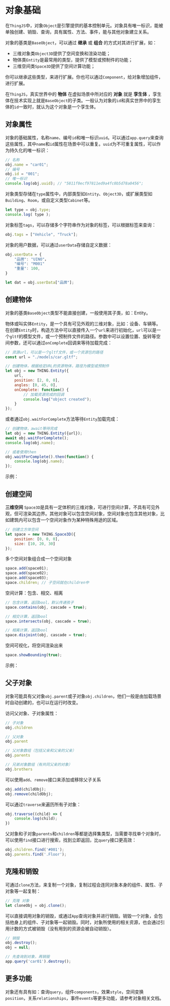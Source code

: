 # 对象基础
<!-- object -->
在`ThingJS`中，对象`Object`是引擎提供的基本控制单元。对象具有唯一标识，能被单独创建、销毁、查询，具有属性、方法、事件，能与其他对象建立关系。

对象的基类是`BaseObject`，可以通过 **继承** 或 **组合** 的方式对其进行扩展，如：
* 三维对象类`Object3D`提供了空间变换和渲染功能；
* 物体类`Entity`是最常用的类型，提供了模型或预制件的功能；
* 三维空间类`Space3D`提供了空间计算功能；

你可以继承这些类型，来进行扩展。你也可以通过`Component`，给对象增加组件，进行扩展。

在`ThingJS`，真实世界中的 **物体** 在虚拟场景中所对应的 **对象** 就是 **孪生体** ，孪生体在技术实现上就是`BaseObject`的子类。一般认为对象的`id`和真实世界中的孪生体的`id`一致时，就认为这个对象是一个孪生体。

## 对象属性
对象的基础属性，名称`name`、编号`id`和唯一标识`uuid`。可以通过`app.query`来查询这些属性，其中`name`和`id`属性在场景中可以重复。`uuid`为不可重复属性，可以作为持久化的唯一标识：
```javascript
// 名称
obj.name = "car01";
// 编号
obj.id = "001";
// 唯一标识
console.log(obj.uuid); // "5811f0ecf97811ed9a4fc0b5d78a0456";
```

对象类型存储在`type`属性中，内部类型如`Entity`、`Object3D`，或扩展类型如`Building`、`Room`，或自定义类型`Cabinet`等。
```javascript
let type = obj.type;
console.log( type );
```

对象标签`tags`，可以存储多个字符串作为对象的标签，可以根据标签来查询：
```javascript
obj.tags = ["Vehicle", "Truck"];
```

对象的用户数据，可以通过`userData`存储自定义数据：
```javascript
obj.userData = {
    "品牌": "UINO"，
    "编号": "M001"
    "重量": 100,
}

let dat = obj.userData["品牌"];
```

## 创建物体

对象的基类`BaseObject`类型不能直接创建，一般使用其子类，如：Entity。

物体或叫实体`Entity`，是一个具有可见外观的三维对象，比如：设备、车辆等。在创建`Entity`时，构造方法中可以直接传入一个`url`来进行初始化，`url`可以是一个`gltf`的模型文件，或一个预制件文件的路径。参数中可以设置位置、旋转等空间参数，还可以通过`onComplete`回调来等待加载完成：

```javascript
// 资源url，可以是一个gltf文件，或一个资源包的路径
const url = "./models/car.gltf";

// 创建物体，根据给定URL的资源物体，路径为模型或预制件
let obj = new THING.Entity({
    url,
    position: [2, 0, 0],
    angles: [0, 45, 0],
    onComplete: function() {
        // 加载资源完成的回调
        console.log("object created");
    }
});
```

或者通过`obj.waitForComplete`方法等待`Entity`加载完成：
```javascript
// 创建物体，await等待完成
let obj = new THING.Entity({url});
await obj.waitForComplete();
console.log(obj.name);

// 或者使用then
obj.waitForComplete().then(function() {
    console.log(obj.name);
});
```

示例：
<playground src="create_entity.js"></playground>

## 创建空间

**三维空间** `Space3D`是具有一定体积的三维对象，可进行空间计算，不具有可见外观，但可渲染其边界。其他对象可以包含空间对象，空间对象也包含其他对象，比如建筑内可以包含一个空间对象作为某种特殊用途的区域。

```javascript
// 创建立方体空间
let space = new THING.Space3D({
    position: [0, 0, 0],
    size: [10, 20, 30]
});
```

多个空间对象组合成一个空间对象
```javascript
space.add(space01);
space.add(space02);
space.add(space03);
space.children; // 子空间就在children中
```

空间计算：包含、相交、相离
```javascript
// 包含计算，返回bool，默认传递孩子
space.contains(obj, cascade = true);

// 相交计算，返回bool
space.intersects(obj, cascade = true);

// 相离计算，返回bool
space.disjoint(obj, cascade = true);
```

空间可视化，将空间渲染出来
```javascript
space.showBounding(true);
```

示例：
<playground src="create_space3d.js"></playground>


## 父子对象
对象可能具有父对象`obj.parent`或子对象`obj.children`，他们一般是由加载场景时自动创建的，也可以在运行时改变。

访问父对象、子对象属性：
```javascript
// 子对象
obj.children

// 父对象
obj.parent

// 父对象数组（包括父亲和父亲的父亲）
obj.parents

// 兄弟对象数组（有共同父亲的对象）
obj.brothers
```

可以使用`add`、`remove`接口来添加或移除父子关系
```javascript
obj.add(childObj);
obj.remove(childObj);
```

可以通过`traverse`来遍历所有子对象：
```javascript
obj.traverse((child) => {
    console.log(child);
})
```

父对象和子对象`parents`和`children`等都是选择集类型，当需要寻找单个对象时，可以使用`find`接口进行搜索，找到立即返回，比`query`接口更高效：
```javascript
obj.children.find('#001');
obj.parents.find('.Floor');
```

## 克隆和销毁

可通过`clone`方法，来复制一个对象，复制过程会连同对象本身的组件、属性、子对象等一起复制：
```javascript
// 克隆 对象
let cloneObj = obj.clone();
```

可以直接调用对象的销毁，或通过`App`查询对象并进行销毁。销毁一个对象，会包括他身上的组件、子对象等一起销毁。同时，对象所使用的相关资源，也会通过引用计数的方式被销毁（没有用到的资源会被自动销毁）。

```javascript
// 销毁
obj.destroy();
obj = null;

// 先查询到对象，再销毁
app.query('car01').destroy();
```

## 更多功能

对象还有具有如：查询`query`，组件`components`，效果`style`，空间变换`position`，关系`relationships`，事件`events`等更多功能，请参考对象相关文档。

